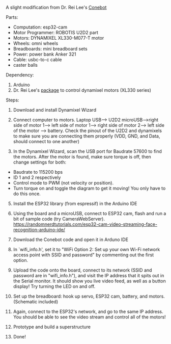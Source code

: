 A slight modification from Dr. Rei Lee's [Conebot](https://github.com/rei039474/ConeBot)

Parts:
* Computation: esp32-cam
* Motor Programmer: ROBOTIS U2D2 part
* Motors: DYNAMIXEL XL330-M077-T motor
* Wheels: omni wheels
* Breadboards: mini breadboard sets
* Power: power bank Anker 321
* Cable: usbc-to-c cable
* caster balls


Dependency:
1. Arduino
2. Dr. Rei Lee's [package](https://github.com/rei039474/Dynamixel_XL330_Servo_Library) to control dynamixel motors (XL330 series)

Steps:
1. Download and install Dynamixel Wizard

2. Connect computer to motors. Laptop USB--> U2D2 microUSB-->right side of motor 1--> left side of motor 1--> right side of motor 2--> left side of the motor --> battery. Check the pinout of the U2D2 and dynamixels to make sure you are connecting them properly (VDD, GND, and Data, should connect to one another) 

3. In the Dynamixel Wizard, scan the USB port for Baudrate 57600 to find the motors. After the motor is found, make sure torque is off, then change settings for both:
- Baudrate to 115200 bps
- ID 1 and 2 respectively
- Control mode to PWM (not velocity or position).
- Turn torque on and toggle the diagram to get it moving! You only have to do this once.

5. Install the ESP32 library (from espressif) in the Arduino IDE

6. Using the board and a microUSB, connect to ESP32 cam, flash and run a bit of sample code (try CameraWebServer). https://randomnerdtutorials.com/esp32-cam-video-streaming-face-recognition-arduino-ide/

8. Download the Conebot code and open it in Arduno IDE

9. In `wifi_info.h', set it to "WiFi Option 2: Set up your own Wi-Fi network access point with SSID and password" by commenting out the first option.

10. Upload the code onto the board, connect to its network (SSID and password are in "wifi_info.h"), and visit the IP address that it spits out in the Serial monitor. It should show you live video feed, as well as a button display! Try turning the LED on and off.
  
11. Set up the breadboard: hook up servo, ESP32 cam, battery, and motors. (Schematic included)

12. Again, connect to the ESP32's network, and go to the same IP address. You should be able to see the video stream and control all of the motors!

13. Prototype and build a superstructure

14. Done!

